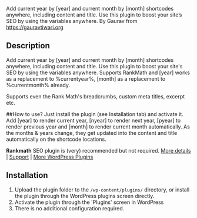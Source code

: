 Add current year by [year] and current month by [month] shortcodes anywhere, including content and title. Use this plugin to boost your site’s SEO by using the variables anywhere. By Gaurav from https://gauravtiwari.org

## Description

Add current year by [year] and current month by [month] shortcodes anywhere, including content and title. Use this plugin to boost your site's SEO by using the variables anywhere. Supports RankMath and [year] works as a replacement to %currentyear%, [month] as a replacement to %currentmonth% already.

Supports even the Rank Math's breadcrumbs, custom meta titles, excerpt etc.

##How to use?
Just install the plugin (see Installation tab) and activate it. Add [year] to render current year, [nyear] to render next year, [pyear] to render previous year and [month] to render current month automatically. As the months & years change, they get updated into the content and title automatically on the shortcode locations.

**Rankmath** SEO plugin is (very) recommended but not required.
[More details](https://gauravtiwari.org/snippet/dynamic-month-year/) | [Support](https://wordpress.org/support/plugin/dynamic-month-year-into-posts/) | [More WordPress Plugins](https://gauravtiwari.org/code/)

## Installation

1. Upload the plugin folder to the `/wp-content/plugins/` directory, or install the plugin through the WordPress plugins screen directly.
2. Activate the plugin through the 'Plugins' screen in WordPress
3. There is no additional configuration required.
